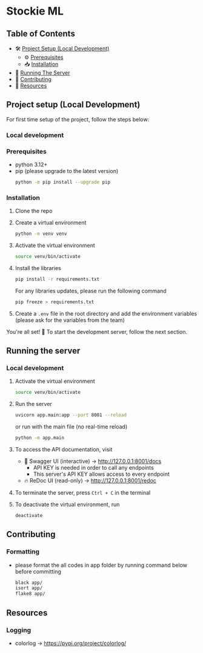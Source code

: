 # Stockie ML

## Table of Contents
- 🛠 [Project Setup (Local Development)](#project-setup-local-development)
   - ⚙️ [Prerequisites](#prerequisites)
   - 📥 [Installation](#installation)
- 🚀 [Running The Server](#running-the-server)
- 🤝 [Contributing](#contributing)
- 📝 [Resources](#resources)

## Project setup (Local Development)
For first time setup of the project, follow the steps below:

### Local development
### Prerequisites
- python 3.12+
- pip (please upgrade to the latest version)
    ```bash
    python -m pip install --upgrade pip
    ```

### Installation
1. Clone the repo

2. Create a virtual environment
    ```bash
    python -m venv venv
    ```

3. Activate the virtual environment
    ```bash
    source venv/bin/activate
    ```

4. Install the libraries
    ```bash
    pip install -r requirements.txt
    ```
   For any libraries updates, please run the following command
    ```bash
    pip freeze > requirements.txt
    ```

5. Create a `.env` file in the root directory and add the environment variables (please ask for the variables from the team)
    

You're all set! 🚀
To start the development server, follow the next section.


## Running the server

### Local development
1. Activate the virtual environment
   ```bash
   source venv/bin/activate
   ```

2. Run the server
   ```bash
   uvicorn app.main:app --port 8001 --reload
   ```
   or run with the main file (no real-time reload)
   ```bash
   python -m app.main
   ```

3. To access the API documentation, visit
    - 📜 Swagger UI (interactive) → http://127.0.0.1:8001/docs
      - API KEY is needed in order to call any endpoints
      - This server's API KEY allows access to every endpoint
    - 🔥 ReDoc UI (read-only) → http://127.0.0.1:8001/redoc

4. To terminate the server, press `Ctrl + C` in the terminal

5. To deactivate the virtual environment, run
    ```bash
    deactivate
    ```

## Contributing

### Formatting
- please format the all codes in app folder by running command below before committing
    ```bash
    black app/
    isort app/
    flake8 app/
    ```

## Resources

### Logging
- colorlog → https://pypi.org/project/colorlog/

